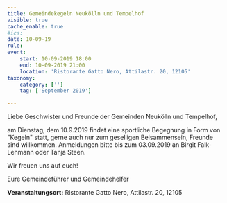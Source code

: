 ```yaml
---
title: Gemeindekegeln Neukölln und Tempelhof
visible: true
cache_enable: true
#ics: 
date: 10-09-19
rule: 
event:
	start: 10-09-2019 18:00
	end: 10-09-2019 21:00
	location: 'Ristorante Gatto Nero, Attilastr. 20, 12105'
taxonomy:
	category: ['']
	tag: ['September 2019']

---
```

Liebe Geschwister und Freunde der Gemeinden Neukölln und Tempelhof,

am Dienstag, dem 10.9.2019 findet eine sportliche Begegnung in Form von "Kegeln" statt, gerne auch nur zum geselligen Beisammensein, Freunde sind willkommen. Anmeldungen bitte bis zum 03.09.2019 an Birgit Falk-Lehmann oder Tanja Steen.

Wir freuen uns auf euch!

Eure Gemeindeführer und Gemeindehelfer


**Veranstaltungsort:** Ristorante Gatto Nero, Attilastr. 20, 12105

